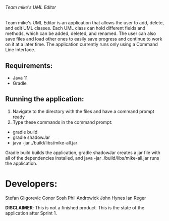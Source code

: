 ###### Team mike's UML Editor

Team mike's UML Editor is an application that allows the user to add, delete, and edit UML
classes. Each UML class can hold different fields and methods, which can be added, deleted,
and renamed. The user can also save files and load other ones to easily save progress and 
continue to work on it at a later time. The application currently runs only using a Command
Line Interface.

## Requirements:

- Java 11
- Gradle

## Running the application:

1. Navigate to the directory with the files and have a command prompt ready
2. Type these commands in the command prompt:
- gradle build
- gradle shadowJar
- java -jar ./build/libs/mike-all.jar

Gradle build builds the application, gradle shadowJar creates a jar file with all of the dependencies
installed, and java -jar ./build/libs/mike-all.jar runs the application.

# Developers:

Stefan Gligorevic
Conor Sosh
Phil Androwick
John Hynes
Ian Reger

**DISCLAIMER**: 
This is not a finished product. This is the state of the application after Sprint 1.

